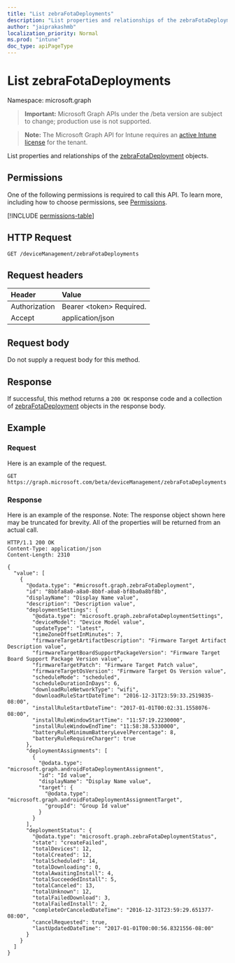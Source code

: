 ```yaml
---
title: "List zebraFotaDeployments"
description: "List properties and relationships of the zebraFotaDeployment objects."
author: "jaiprakashmb"
localization_priority: Normal
ms.prod: "intune"
doc_type: apiPageType
---
```


# List zebraFotaDeployments

Namespace: microsoft.graph

> **Important:** Microsoft Graph APIs under the /beta version are subject to change; production use is not supported.

> **Note:** The Microsoft Graph API for Intune requires an [active Intune license](https://go.microsoft.com/fwlink/?linkid=839381) for the tenant.

List properties and relationships of the [zebraFotaDeployment](../resources/intune-androidfotaservice-zebrafotadeployment.md) objects.

## Permissions
One of the following permissions is required to call this API. To learn more, including how to choose permissions, see [Permissions](/graph/permissions-reference).

<!-- { "blockType": "permissions", "name": "intune_androidfotaservice_zebrafotadeployment_list" } -->
[!INCLUDE [permissions-table](../includes/permissions/intune-androidfotaservice-zebrafotadeployment-list-permissions.md)]

## HTTP Request
<!-- {
  "blockType": "ignored"
}
-->
``` http
GET /deviceManagement/zebraFotaDeployments
```

## Request headers
|Header|Value|
|:---|:---|
|Authorization|Bearer &lt;token&gt; Required.|
|Accept|application/json|

## Request body
Do not supply a request body for this method.

## Response
If successful, this method returns a `200 OK` response code and a collection of [zebraFotaDeployment](../resources/intune-androidfotaservice-zebrafotadeployment.md) objects in the response body.

## Example

### Request
Here is an example of the request.
``` http
GET https://graph.microsoft.com/beta/deviceManagement/zebraFotaDeployments
```

### Response
Here is an example of the response. Note: The response object shown here may be truncated for brevity. All of the properties will be returned from an actual call.
``` http
HTTP/1.1 200 OK
Content-Type: application/json
Content-Length: 2310

{
  "value": [
    {
      "@odata.type": "#microsoft.graph.zebraFotaDeployment",
      "id": "8bbfa8a0-a8a0-8bbf-a0a8-bf8ba0a8bf8b",
      "displayName": "Display Name value",
      "description": "Description value",
      "deploymentSettings": {
        "@odata.type": "microsoft.graph.zebraFotaDeploymentSettings",
        "deviceModel": "Device Model value",
        "updateType": "latest",
        "timeZoneOffsetInMinutes": 7,
        "firmwareTargetArtifactDescription": "Firmware Target Artifact Description value",
        "firmwareTargetBoardSupportPackageVersion": "Firmware Target Board Support Package Version value",
        "firmwareTargetPatch": "Firmware Target Patch value",
        "firmwareTargetOsVersion": "Firmware Target Os Version value",
        "scheduleMode": "scheduled",
        "scheduleDurationInDays": 6,
        "downloadRuleNetworkType": "wifi",
        "downloadRuleStartDateTime": "2016-12-31T23:59:33.2519835-08:00",
        "installRuleStartDateTime": "2017-01-01T00:02:31.1558076-08:00",
        "installRuleWindowStartTime": "11:57:19.2230000",
        "installRuleWindowEndTime": "11:58:38.5330000",
        "batteryRuleMinimumBatteryLevelPercentage": 8,
        "batteryRuleRequireCharger": true
      },
      "deploymentAssignments": [
        {
          "@odata.type": "microsoft.graph.androidFotaDeploymentAssignment",
          "id": "Id value",
          "displayName": "Display Name value",
          "target": {
            "@odata.type": "microsoft.graph.androidFotaDeploymentAssignmentTarget",
            "groupId": "Group Id value"
          }
        }
      ],
      "deploymentStatus": {
        "@odata.type": "microsoft.graph.zebraFotaDeploymentStatus",
        "state": "createFailed",
        "totalDevices": 12,
        "totalCreated": 12,
        "totalScheduled": 14,
        "totalDownloading": 0,
        "totalAwaitingInstall": 4,
        "totalSucceededInstall": 5,
        "totalCanceled": 13,
        "totalUnknown": 12,
        "totalFailedDownload": 3,
        "totalFailedInstall": 2,
        "completeOrCanceledDateTime": "2016-12-31T23:59:29.651377-08:00",
        "cancelRequested": true,
        "lastUpdatedDateTime": "2017-01-01T00:00:56.8321556-08:00"
      }
    }
  ]
}
```
